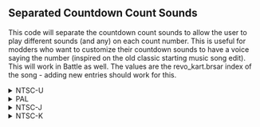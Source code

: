 ## Separated Countdown Count Sounds

This code will separate the countdown count sounds to allow the user to play different sounds (and any) on each count number. This is useful for modders who want to customize their countdown sounds to have a voice saying the number (inspired on the old classic starting music song edit). This will work in Battle as well. The values are the revo_kart.brsar index of the song - adding new entries should work for this. 

<details>
<summary>NTSC-U</summary>

XXXX/YYY/ZZZZ: 3, 2, 1 Sound (Revo Index ID)

```powerpc
C2835D50 00000004
38800XXX 2C060001
41800000 4181000C
38800YYY 48000000
38800ZZZ 00000000
```
</details>

<details>
<summary>PAL</summary>

XXXX/YYY/ZZZZ: 3, 2, 1 Sound (Revo Index ID)

```powerpc
C28577E0 00000004
38800XXX 2C060001
41800000 4181000C
38800YYY 48000000
38800ZZZ 00000000
```
</details>

<details>
<summary>NTSC-J</summary>

XXXX/YYY/ZZZZ: 3, 2, 1 Sound (Revo Index ID)

```powerpc
C2856E4C 00000004
38800XXX 2C060001
41800000 4181000C
38800YYY 48000000
38800ZZZ 00000000
```
</details>

<details>
<summary>NTSC-K</summary>

XXXX/YYY/ZZZZ: 3, 2, 1 Sound (Revo Index ID)

```powerpc
C2845BA0 00000004
38800XXX 2C060001
41800000 4181000C
38800YYY 48000000
38800ZZZ 00000000
```
</details>